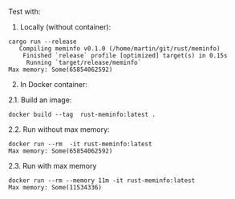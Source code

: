Test with:

1. Locally (without container):
```
cargo run --release
   Compiling meminfo v0.1.0 (/home/martin/git/rust/meminfo)
    Finished `release` profile [optimized] target(s) in 0.15s
     Running `target/release/meminfo`
Max memory: Some(65854062592)
```

2. In Docker container:

2.1. Build an image:
   ```
   docker build --tag  rust-meminfo:latest .
   ```
2.2. Run without max memory:
  ```
  docker run --rm  -it rust-meminfo:latest
  Max memory: Some(65854062592)
  ```
2.3. Run with max memory
  ```
  docker run --rm --memory 11m -it rust-meminfo:latest
  Max memory: Some(11534336)
  ```
